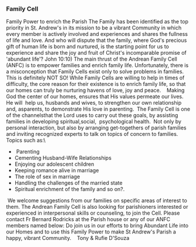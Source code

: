 ### Family Cell

Family Power to enrich the Parish The Family has been identified as the
top priority in St. Andrew\'s in its mission to be a vibrant Community
in which every member is actively involved and experiences and shares
the fullness of life and love. And who will dispute that the family,
where God\'s precious gift of human life is born and nurtured, is the
starting point for us to experience and share the joy and fruit of
Christ\'s incomparable promise of \'abundant life\'? John 10:10) The
main thrust of the Andrean Family Cell (ANFC) is to empower families and
enrich family life. Unfortunately, there is a misconception that Family
Cells exist only to solve problems in families. This is definitely NOT
SO! While Family Cells are willing to help in times of difficulty, the
core reason for their existence is to enrich family life, so that our
homes can truly be nurturing havens of love, joy and peace.    Making
God the center of our homes, ensures that His values permeate our lives.
He will  help us, husbands and wives, to strengthen our own relationship
and, asparents, to demonstrate His love in parenting.  The Family Cell
is one of the channelsthat the Lord uses to carry out these goals, by
assisting families in developing spiritual,social,  psychological
health.  Not only by personal interaction, but also by arranging
get-togethers of parish families and inviting recognized experts to talk
on topics of concern to families.   Topics such as:\

-    Parenting     
-   Cementing Husband-Wife Relationships
-   Enjoying our adolescent children
-   Keeping romance alive in marriage
-   The role of sex in marriage     
-   Handling the challenges of the married state
-   Spiritual enrichment of the family and so on?.

 We welcome suggestions from our families on specific areas of interest
to them. The Andrean Family Cell is also looking for parishioners
interested or experienced in interpersonal skills or counseling, to join
the Cell. Please contact Fr Bernard Rodricks at the Parish house or any
of our ANFC members named below: Do join us in our efforts to bring
Abundant Life into our Homes and to use this Family Power to make St
Andrew\'s Parish a happy, vibrant Community.    Tony & Rufie D\'Souza
